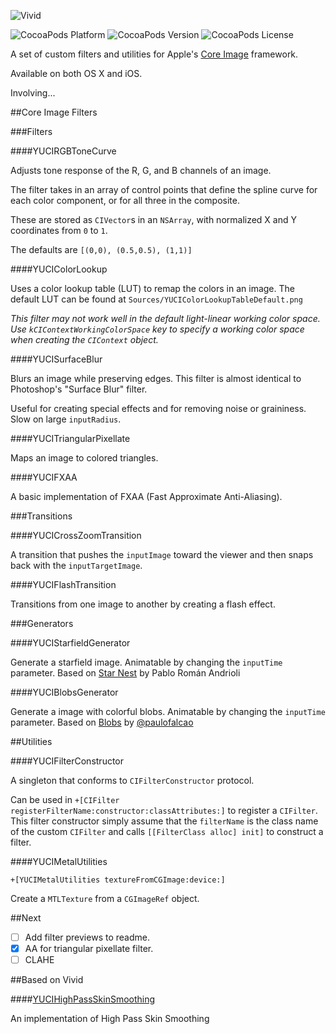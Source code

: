 ![Vivid](https://raw.githubusercontent.com/YuAo/Vivid/master/Documentation/Assets/header.png)

![CocoaPods Platform](https://img.shields.io/cocoapods/p/Vivid.svg?style=flat-square)
![CocoaPods Version](https://img.shields.io/cocoapods/v/Vivid.svg?style=flat-square)
![CocoaPods License](https://img.shields.io/cocoapods/l/Vivid.svg?style=flat-square)

A set of custom filters and utilities for Apple's [Core Image](https://developer.apple.com/library/mac/documentation/GraphicsImaging/Conceptual/CoreImaging/ci_intro/ci_intro.html) framework.

Available on both OS X and iOS.

Involving...

##Core Image Filters

###Filters

####YUCIRGBToneCurve

Adjusts tone response of the R, G, and B channels of an image.

The filter takes in an array of control points that define the spline curve for each color component, or for all three in the composite.

These are stored as `CIVector`s in an `NSArray`, with normalized X and Y coordinates from `0` to `1`.

The defaults are `[(0,0), (0.5,0.5), (1,1)]`

####YUCIColorLookup

Uses a color lookup table (LUT) to remap the colors in an image. The default LUT can be found at `Sources/YUCIColorLookupTableDefault.png`

*This filter may not work well in the default light-linear working color space. Use `kCIContextWorkingColorSpace` key to specify a working color space when creating the `CIContext` object.*

####YUCISurfaceBlur

Blurs an image while preserving edges. This filter is almost identical to Photoshop's "Surface Blur" filter.

Useful for creating special effects and for removing noise or graininess. Slow on large `inputRadius`.

####YUCITriangularPixellate

Maps an image to colored triangles.

####YUCIFXAA

A basic implementation of FXAA (Fast Approximate Anti-Aliasing).

###Transitions

####YUCICrossZoomTransition

A transition that pushes the `inputImage` toward the viewer and then snaps back with the `inputTargetImage`.

####YUCIFlashTransition

Transitions from one image to another by creating a flash effect.

###Generators

####YUCIStarfieldGenerator

Generate a starfield image. Animatable by changing the `inputTime` parameter. Based on [Star Nest](https://www.shadertoy.com/view/XlfGRj) by Pablo Román Andrioli

####YUCIBlobsGenerator

Generate a image with colorful blobs. Animatable by changing the `inputTime` parameter. Based on [Blobs](https://www.shadertoy.com/view/lsfGzr) by [@paulofalcao](https://twitter.com/paulofalcao)

##Utilities

####YUCIFilterConstructor

A singleton that conforms to `CIFilterConstructor` protocol.

Can be used in `+[CIFilter registerFilterName:constructor:classAttributes:]` to register a `CIFilter`. This filter constructor simply assume that the `filterName` is the class name of the custom `CIFilter` and calls `[[FilterClass alloc] init]` to construct a filter.

####YUCIMetalUtilities

`+[YUCIMetalUtilities textureFromCGImage:device:]`

Create a `MTLTexture` from a `CGImageRef` object.

##Next

- [ ] Add filter previews to readme.
- [x] AA for triangular pixellate filter.
- [ ] CLAHE

##Based on Vivid

####[YUCIHighPassSkinSmoothing](https://github.com/YuAo/YUCIHighPassSkinSmoothing)

An implementation of High Pass Skin Smoothing
